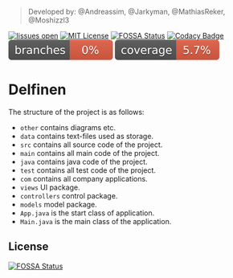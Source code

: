 > Developed by: @Andreassim, @Jarkyman, @MathiasReker, @Moshizzl3 

[![Iissues open][issues-shield]][issues-url]
[![MIT License][license-shield]][license-url]
[![FOSSA Status][fossa-shield]][fossa-url]
[![Codacy Badge][codacy-shield]][codacy-url]
[![Coverage][coverage-shield]][coverage-url]
[![Branch Coverage][branch-coverage-shield]][coverage-url]

# Delfinen

The structure of the project is as follows:

*   `other` contains diagrams etc.
*   `data` contains text-files used as storage.
*   `src` contains all source code of the project.
*   `main` contains all main code of the project.
*   `java` contains java code of the project.
*   `test` contains all test code of the project.
*   `com` contains all company applications.
*   `views` UI package.
*   `controllers` control package.
*   `models` model package.
*   `App.java` is the start class of application.
*   `Main.java` is the main class of the application.

## License

[![FOSSA Status][fossa-large]][fossa-badge]

[license-shield]: https://img.shields.io/github/license/MathiasReker/Delfinen.svg

[license-url]: https://github.com/MathiasReker/Delfinen/blob/develop/LICENSE

[codacy-shield]: https://app.codacy.com/project/badge/Grade/3b61eb66958f421b9b4fdc64a700632b

[codacy-url]: https://www.codacy.com/gh/MathiasReker/Delfinen/dashboard?utm_source=github.com&amp;utm_medium=referral&amp;utm_content=MathiasReker/Delfinen&amp;utm_campaign=Badge_Grade

[fossa-shield]: https://app.fossa.com/api/projects/git%2Bgithub.com%2FMathiasReker%2FDelfinen.svg?type=shield

[fossa-url]: https://app.fossa.com/projects/git%2Bgithub.com%2FMathiasReker%2FDelfinen?ref=badge_shield

[fossa-large]: https://app.fossa.com/api/projects/git%2Bgithub.com%2FMathiasReker%2FDelfinen.svg?type=large

[fossa-badge]: https://app.fossa.com/projects/git%2Bgithub.com%2FMathiasReker%2FDelfinen?ref=badge_large

[coverage-shield]: https://github.com/MathiasReker/Delfinen/blob/develop/.github/badges/branches.svg

[branch-coverage-shield]: https://github.com/MathiasReker/Delfinen/blob/develop/.github/badges/jacoco.svg

[coverage-url]: https://github.com/MathiasReker/Delfinen/actions/workflows/jacoco.yml

[issues-shield]: https://img.shields.io/github/issues/MathiasReker/Delfinen

[issues-url]: https://github.com/MathiasReker/Delfinen/issues
